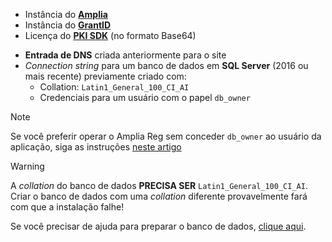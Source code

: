 ﻿* Instância do **[Amplia](../../../amplia/index.md)**
* Instância do **[GrantID](../../../grant-id/index.md)**
* Licença do **[PKI SDK](../../../pki-sdk/index.md)** (no formato Base64)
<!-- Licença do **[Web PKI](../../../web-pki/index.md)** (formato Base64/binário) -->
* **Entrada de DNS** criada anteriormente para o site
* *Connection string* para um banco de dados em **SQL Server** (2016 ou mais recente) previamente criado com:
  * Collation: `Latin1_General_100_CI_AI`
  * Credenciais para um usuário com o papel `db_owner`

> [!NOTE]
> Se você preferir operar o Amplia Reg sem conceder `db_owner` ao usuário da aplicação, siga as instruções [neste artigo](../unprivileged-db-user.md)

> [!WARNING]
> A *collation* do banco de dados **PRECISA SER** `Latin1_General_100_CI_AI`. Criar o banco de dados com uma *collation* diferente provavelmente fará com que a instalação falhe!

Se você precisar de ajuda para preparar o banco de dados, [clique aqui](../prepare-database.md).
